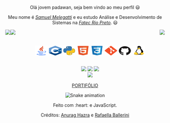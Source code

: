 

<div>
  <p align="center">Olá jovem padawan, seja bem vindo ao meu perfil 😃️</p>
  <p align="center">Meu nome é <a href="https://www.linkedin.com/in/samuel-melegatti-scavassa-272006210/"><i>Samuel Melegatti</i></a> e eu estudo Análise e Desenvolvimento de Sistemas na <a href="http://www.fatecriopreto.edu.br/"><i>Fatec Rio Preto</i></a>. 😃️</p>
  
</div>

<img align="right" widht="100"  src="https://c.tenor.com/5ry-200hErMAAAAd/hacker-hacker-man.gif" />

<div align="center">
 
  <img align="left" height="150em" src="https://github-readme-stats.vercel.app/api/?username=samuelscavassa&count_private=true&include_all_commits=true&show_icons=true&theme=chartreuse-dark&hide_border=false&show_owner=true"/>
  <img align="left" height="150em" src="https://github-readme-stats.vercel.app/api/top-langs/?username=samuelscavassa&theme=chartreuse-dark&hide_border=false&&layout=compact"/><br>
</div>


<br>
 


<div align="center" valign="top"><br>
  <img align="center" alt="HTML" height="30" width="40" src="assets/226777.png">
  <img align="center" alt="HTML" height="30" width="40" src="assets/46140125-da084900-c26d-11e8-8ea7-c45ae6306309.png">
  <img align="center" alt="HTML" height="30" width="40" src="assets/4990671.png">
  <img align="center" alt="HTML" height="30" width="40" src="https://raw.githubusercontent.com/devicons/devicon/master/icons/html5/html5-original.svg">
  <img align="center" alt="CSS" height="30" width="40" src="https://raw.githubusercontent.com/devicons/devicon/master/icons/css3/css3-original.svg">

  <img align="center" alt="git" height="30" width="40" src="https://raw.githubusercontent.com/devicons/devicon/master/icons/git/git-original.svg">
<!--   <img align="center" alt="github" height="35" width="35" src="/assets/GitHub.png"> -->
  <img align="center" alt="github" height="30" width="40" src="https://raw.githubusercontent.com/devicons/devicon/master/icons/github/github-original.svg">
  <img align="center" alt="linux" height="30" width="40" src="https://raw.githubusercontent.com/devicons/devicon/master/icons/linux/linux-original.svg">
</div><br>

<div align="center">
  <br>
  <a href="https://www.instagram.com/samuelmelegatti/" target="_blank"><img src="https://img.shields.io/badge/-Instagram-%23E4405F?style=for-the-badge&logo=instagram&logoColor=white" target="_blank"></a>
  <a href="https://www.linkedin.com/in/samuel-melegatti-scavassa-272006210/" target="_blank"><img src="https://img.shields.io/badge/-LinkedIn-%230077B5?style=for-the-badge&logo=linkedin&logoColor=white" target="_blank"></a> 
  <a href="mailto:samuel040103@gmail.com"><img src="https://img.shields.io/badge/-Gmail-%23333?style=for-the-badge&logo=gmail&logoColor=white" target="_blank"></a>
  <br>
  <a href="https://www.hackerrank.com/melegattisamuel" target="_blank"><img src="https://redis.com/wp-content/uploads/2021/02/logo-hackerrank-wht2.png" target="_blank"></a>
</div>

<div align="center">
  <p><a href="https://samuelscavassa.github.io/Portifolio/index.html">PORTIFÓLIO</a></p>
</div>

<div align="center">
  
  ![Snake animation](https://github.com/samuelscavassa/samuelscavassa/blob/output/github-contribution-grid-snake.svg)
  
</div>

<div align="center">
  <p>Feito com :heart: e JavaScript.</p>
  <p>Créditos: <a href="https://github.com/anuraghazra/github-readme-stats">Anurag Hazra</a> e <a href="https://github.com/rafaballerini">Rafaella Ballerini</a></p>
</div>
